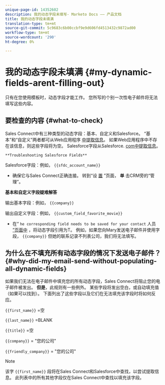 ```yaml
---
unique-page-id: 14352602
description: 我的动态字段未填写- Marketo Docs —— 产品文档
title: 我的动态字段未填满
translation-type: tm+mt
source-git-commit: 5c9683c6b00ccbf9e9d606fd4513432c9872ad00
workflow-type: tm+mt
source-wordcount: '290'
ht-degree: 0%

---
```



# 我的动态字段未填满 {#my-dynamic-fields-arent-filling-out}

只有在您使用模板时，动态字段才能工作。 您所写的个别一次性电子邮件将无法填写这些内容。

## 要检查的内容 {#what-to-check}

Sales Connect中有三种类型的动态字段：基本、自定义和Salesforce。 “基本”和“自定义”两者都可从Web应用程序 [中提取信息](http://toutapp.com/login)。 如果Web应用程序中不存在该信息，则这些字段将为空。 Salesforce字段从Salesforce. [com中提取信息](http://salesforce.com)。

`**Troubleshooting Salesforce Fields**`

Salesforce字段：例如， `{{sfdc_account_name}}`

* 确保它与Sales Connect正确连接。 转到“设 [置](http://toutapp.com/next#settings) ”页面， **单** 击CRM旁的“管理”。

**基本和自定义字段疑难解答**

输出基本字段：例如， `{{company}}`

输出自定义字段：例如， `{{custom_field_favorite_movie}}`

* 在“ `he corresponding field needs to be saved for your contact` 人员 [”页面中](http://toutapp.com/next#relationships) ，将动态字段引用为T。 例如，如果您向Mary发送电子邮件并使用字段， `{{company}}` 但她的联系记录不列表公司，我们将无法填写。

## 为什么在不填充所有动态字段的情况下发送电子邮件？ {#why-did-my-email-send-without-populating-all-dynamic-fields}

如果我们无法在电子邮件中填充您的所有动态字段，Sales Connect将阻止您的电子邮件被发出。 **但是**，此规则有一些例外。 某些字段将发出空白，或自动填充值（如果可以找到）。 下面列出了这些字段以及它们在无法填充该字段时将如何反应。

`{{first_name}}` =空

`{{last_name}}` =BLANK

`{{title}}` =空

`{{company}}` = &quot;您的公司&quot;

`{{friendly_company}}` = &quot;您的公司&quot;

>[!NOTE]
>
>该字 `{{first_name}}` 段将在Sales Connect和Salesforce中查找，以尝试提取信息。 此列表中的所有其他字段仅在Sales Connect中查找以填充该字段。

